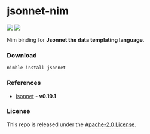 # jsonnet-nim

[![](https://img.shields.io/github/v/tag/thechampagne/jsonnet-nim?label=version)](https://github.com/thechampagne/jsonnet-nim/releases/latest) [![](https://img.shields.io/github/license/thechampagne/jsonnet-nim)](https://github.com/thechampagne/jsonnet-nim/blob/main/LICENSE)

Nim binding for **Jsonnet the data templating language**.

### Download

```
nimble install jsonnet
```

### References
 - [jsonnet](https://github.com/google/jsonnet/tree/v0.19.1) - **v0.19.1**

### License

This repo is released under the [Apache-2.0 License](https://github.com/thechampagne/jsonnet-nim/blob/main/LICENSE).